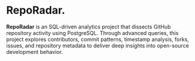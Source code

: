 # RepoRadar.
**RepoRadar** is an SQL-driven analytics project that dissects GitHub repository activity using PostgreSQL. Through advanced queries, this project explores contributors, commit patterns, timestamp analysis, forks, issues, and repository metadata to deliver deep insights into open-source development behavior.
